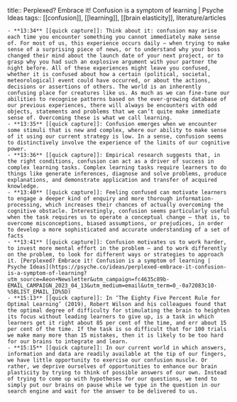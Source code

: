 title:: Perplexed? Embrace it! Confusion is a symptom of learning | Psyche Ideas
tags:: [[confusion]], [[learning]], [[brain elasticity]], literature/articles

	- **13:34** [[quick capture]]: Think about it: confusion may arise each time you encounter something you cannot immediately make sense of. For most of us, this experience occurs daily – when trying to make sense of a surprising piece of news, or to understand why your boss changed their mind about the launch date of your next project, or to grasp why you had such an explosive argument with your partner the night before. All of these experiences might leave you confused, whether it is confused about how a certain (political, societal, meteorological) event could have occurred, or about the actions, decisions or assertions of others. The world is an inherently confusing place for creatures like us. As much as we can fine-tune our abilities to recognise patterns based on the ever-growing database of our previous experiences, there will always be encounters with odd objects, statements and problems that we can’t quite make immediate sense of. Overcoming these is what we call learning.
	- **13:35** [[quick capture]]: Confusion emerges when we encounter some stimuli that is new and complex, where our ability to make sense of it using our current strategy is low. In a sense, confusion seems to distinctively involve the experience of the limits of our cognitive power.
	- **13:36** [[quick capture]]: Empirical research suggests that, in the right conditions, confusion can act as a driver of success in complex learning tasks. Complex learning tasks require learners to do things like generate inferences, diagnose and solve problems, produce explanations, and demonstrate application and transfer of acquired knowledge.
	- **13:40** [[quick capture]]: Feeling confused can motivate learners to engage a deeper kind of enquiry and more thorough information-processing, which increases their chances of actually overcoming the cognitive obstacle. Interestingly, confusion seems particularly useful when the task requires us to operate a conceptual change – that is, to overcome misconceptions, biased assumptions, or prejudices, in order to develop a more sophisticated and accurate understanding of a set of facts
	- **13:41** [[quick capture]]: Confusion motivates us to work harder, to invest more mental effort in the problem – and to work differently on the problem, to look for different ways or strategies to approach it. [Perplexed? Embrace it! Confusion is a symptom of learning | Psyche Ideas](https://psyche.co/ideas/perplexed-embrace-it-confusion-is-a-symptom-of-learning?utm_source=Aeon+Newsletter&utm_campaign=fc4635c89b-EMAIL_CAMPAIGN_2023_04_13&utm_medium=email&utm_term=0_-0a72083c10-%5BLIST_EMAIL_ID%5D)
	- **15:13** [[quick capture]]: In ‘The Eighty Five Percent Rule for Optimal Learning’ (2019), Robert Wilson and his colleagues found that the optimal degree of difficulty for stimulating the brain to heighten its focus without leading learners to give up, is a task in which learners get it right about 85 per cent of the time, and err about 15 per cent of the time. If the task is so difficult that for 100 trials we make many more than 15 mistakes, then it is likely to be too hard for our brains to integrate and learn.
	- **15:15** [[quick capture]]: In our current world in which answers, information and data are readily available at the tip of our fingers, we have little opportunity to exercise our confusion muscle. Or rather, we deprive ourselves of opportunities to enhance our brain plasticity by trying to think of possible answers of our own. Instead of trying to come up with hypotheses for our questions, we tend to simply put our brains on pause while we type in the question in our search engine and wait for the answer to be delivered to us.